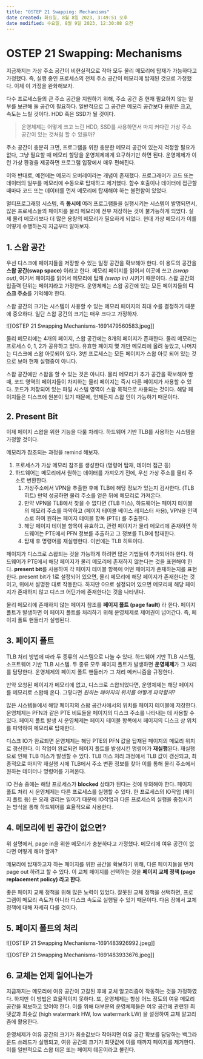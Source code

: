 ```yaml
---
title: "OSTEP 21 Swapping: Mechanisms"
date created: 화요일, 8월 8일 2023, 3:49:51 오후
date modified: 수요일, 8월 9일 2023, 12:30:08 오전
---
```

# OSTEP 21 Swapping: Mechanisms

지금까지는 가상 주소 공간이 비현실적으로 작아 모두 물리 메모리에 탑재가 가능하다고 가정했다. 즉, 실행 중인 프로세스의 전체 주소 공간이 메모리에 탑재된 것으로 가정했다. 이제 이 가정을 완화해보자.

다수 프로세스들의 큰 주소 공간을 지원하기 위해, 주소 공간 중 현재 필요하지 않는 일부를 보관해 둘 공간이 필요하다. 일반적으로 그 공간은 메모리 공간보다 용량은 크고, 속도는 느릴 것이다. HDD 혹은 SSD가 될 것이다.

> 운영체제는 어떻게 크고 느린 HDD, SSD를 사용하면서 마치 커다란 가상 주소 공간이 있는 것처럼 할 수 있을까?

주소 공간이 충분히 크면, 프로그램을 위한 충분한 메모리 공간이 있는지 걱정할 필요가 없다, 그냥 필요할 때 메모리 할당을 운영체제에게 요구하기만 하면 된다. 운영체제가 이런 가상 환경을 제공하면 프로그램 입장에서 매우 편해진다.

이와 반대로, 예전에는 메모리 오버레이라는 개념이 존재했다. 프로그래머가 코드 또는 데이터의 일부를 메모리에 수동으로 탑재하고 제거했다. 함수 호출이나 데이터에 접근할 때마다 코드 또는 데이터를 먼저 메모리에 탑재해야 하는 불편함이 있었다.

멀티프로그래밍 시스템, 즉 **동시에** 여러 프로그램들을 실행시키는 시스템이 발명되면서, 많은 프로세스들의 페이지를 물리 메모리에 전부 저장하는 것이 불가능하게 되었다. 실제 물리 메모리보다 더 많은 용량의 메모리가 필요하게 되었다. 현대 가상 메모리가 이를 어떻게 수행하는지 지금부터 알아보자. 

## 1. 스왑 공간

우선 디스크에 페이지들을 저장할 수 있는 일정 공간을 확보해야 한다. 이 용도의 공간을 **스왑 공간(swap space)** 이라고 한다. 메모리 페이지를 읽어서 이곳에 쓰고 *(swap out)*, 여기서 페이지를 읽어서 메모리에 탑재 *(swap in)* 시키기 때문이다. 스왑 공간의 입출력 단위는 페이지라고 가정한다. 운영체제는 스왑 공간에 있는 모든 페이지들의 **디스크 주소**를 기억해야 한다.

스왑 공간의 크기는 시스템이 사용할 수 있는 메모리 페이지의 최대 수를 결정하기 때문에 중요하다. 일단 스왑 공간의 크기는 매우 크다고 가정하자.

![[OSTEP 21 Swapping Mechanisms-1691479560583.jpeg]]

물리 메모리에는 4개의 페이지, 스왑 공간에는 8개의 페이지가 존재한다. 물리 메모리는 프로세스 0, 1, 2가 공유하고 있다. 유효한 페이지 몇 개만 메모리에 올려 놓았고, 나머지는 디스크에 스왑 아웃되어 있다. 3번 프로세스는 모든 페이지가 스왑 아웃 되어 있는 것으로 보아 현재 실행중이 아니다.

스왑 공간에만 스왑을 할 수 있는 것은 아니다. 물리 메모리가 추가 공간을 확보해야 할 때, 코드 영역의 페이지들이 차지하는 물리 페이지는 즉시 다른 페이지가 사용할 수 있다. 코드가 저장되어 있는 파일 시스템 영역이 스왑 목적으로 사용되는 것이다. 해당 페이지들은 디스크에 원본이 있기 때문에, 언제든지 스왑 인이 가능하기 때문이다.

## 2. Present Bit 

이제 페이지 스왑을 위한 기능을 다룰 차례다. 하드웨어 기반 TLB를 사용하는 시스템을 가정할 것이다.

메모리가 참조되는 과정을 remind 해보자. 
1. 프로세스가 가상 메모리 참조를 생성한다 (명령어 탑재, 데이터 접근 등)
2. 하드웨어는 메모리에서 원하는 데이터를 가져오기 전에, 우선 가상 주소를 물리 주소로 변환한다. 
    1. 가상주소에서 VPN을 추출한 후에 TLB에 해당 정보가 있는지 검사한다. (TLB 히트) 만약 성공하면 물리 주소를 얻은 뒤에 메모리로 가져온다.
    2. 만약 VPN을 TLB에서 찾을 수 없다면 (TLB 미스), 하드웨어는 페이지 테이블의 메모리 주소를 파악하고 (페이지 테이블 베이스 레지스터 사용), VPN을 인덱스로 하여 원하는 페이지 테이블 항목 (PTE) 를 추출한다. 
    3. 해당 페이지 테이블 항목이 유효하고, 관련 페이지가 물리 메모리에 존재하면 하드웨어는 PTE에서 PFN 정보를 추출하고 그 정보를 TLB에 탑재한다.
    4. 탑재 후 명령어를 재실행한다. 이번에는 TLB 히트이다.

페이지가 디스크로 스왑되는 것을 가능하게 하려면 많은 기법들이 추가되어야 한다.
하드웨어가 PTE에서 해당 페이지가 물리 메모리에 존재하지 않는다는 것을 표현해야 한다. **present bit**를 사용하여 각 페이지 테이블 항복에 어떤 페이지가 존재하는지를 표현한다. present bit가 1로 설정되어 있으면, 물리 메모리에 해당 페이지가 존재한다는 것이고, 위에서 설명한 대로 작동한다. 하지만 0으로 설정되어 있으면 메모리에 해당 페이지가 존재하지 않고 디스크 어딘가에 존재한다는 것을 나타낸다.

물리 메모리에 존재하지 않는 페이지 참조를 **페이지 폴트 (page fault)** 라 한다. 페이지 폴트가 발생하면 이 페이지 폴트를 처리하기 위해 운영체제로 제어권이 넘어간다. 즉, 페이지 폴트 핸들러가 실행된다. 

## 3. 페이지 폴트

TLB 처리 방법에 따라 두 종류의 시스템으로 나눌 수 있다. 하드웨어 기반 TLB 시스템, 소프트웨어 기반 TLB 시스템. 두 종류 모두 페이지 폴트가 발생하면 **운영체제**가 그 처리를 담당한다. 운영체제의 페이지 폴트 핸들러가 그 처리 메커니즘을 규정한다.

만약 요청된 페이지가 메모리에 없고, 디스크로 스왑되었다면, 운영체제는 해당 페이지를 메모리로 스왑해 온다. 그렇다면 *원하는 페이지의 위치를 어떻게 파악할까?*

많은 시스템들에서 해당 페이지의 스왑 공간사에서의 위치를 페이지 테이블에 저장한다. 운영체제는 PFN과 같은 PTE 비트들을 페이지의 디스크 주소를 나타내는 데 사용할 수 있다. 페이지 폴트 발생 시 운영체제는 페이지 테이블 항목에서 페이지의 디스크 상 위치를 파악하여 메모리로 탑재한다. 

디스크 IO가 완료되면 운영체제는 해당 PTE의 PFN 값을 탑재된 페이지의 메모리 위치로 갱신한다. 이 작업이 완료되면 페이지 폴트를 발생시킨 명령어가 **재실행**된다. 재실행으로 인해 TLB 미스가 발생할 수 있다. TLB 미스 처리 과정에서 TLB 값이 갱신되고, 최종적으로 마지막 재실행 시에 TLB에서 주소 변환 정보를 찾아 이를 통해 물리 주소에서 원하는 데이터나 명령어를 가져온다. 

IO 전송 중에는 해당 프로세스가 **blocked** 상태가 된다는 것에 유의해야 한다. 페이지 폴트 처리 시 운영체제는 다른 프로세스를 실행할 수 있다. 한 프로세스의 IO작업 (페이지 폴트 등) 은 오래 걸리는 일이기 때문에 IO작업과 다른 프로세스의 실행을 중첩시키는 방식을 통해 하드웨어를 효율적으로 사용한다. 

## 4. 메모리에 빈 공간이 없으면?

위 설명에서, page in을 위한 메모리가 충분하다고 가정했다. 메모리에 여유 공간이 없다면 어떻게 해야 할까?

메모리에 탑재하고자 하는 페이지를 위한 공간을 확보하기 위해, 다른 페이지들을 먼저 page out 하려고 할 수 있다. 이 교체 페이지를 선택하는 것을 **페이지 교체 정책 (page replacement policy) 라고 한다.** 

좋은 페이지 교체 정책을 위해 많은 노력이 있었다. 잘못된 교체 정책을 선택하면, 프로그램이 메모리 속도가 아니라 디스크 속도로 실행될 수 있기 때문이다. 다음 장에서 교체 정책에 대해 자세히 다룰 것이다.

## 5. 페이지 폴트의 처리

![[OSTEP 21 Swapping Mechanisms-1691483926992.jpeg]]

![[OSTEP 21 Swapping Mechanisms-1691483933676.jpeg]]

## 6. 교체는 언제 일어나는가

지금까지는 메모리에 여유 공간이 고갈된 후에 교체 알고리즘이 작동하는 것을 가정하였다. 하지만 이 방법은 효율적이지 못하다. 또, 운영체제는 항상 어느 정도의 여유 메모리 공간을 확보하고 있어야 한다. 이를 위해 대부분의 운영체제들은 여유 공간에 관련된 최댓값과 최솟값 (high watermark HW, low watermark LW) 을 설정하여 교체 알고리즘에 활용한다.

운영체제가 여유 공간의 크기가 최솟값보다 작아지면 여유 공간 확보를 담당하는 백그라운드 쓰레드가 실행되고, 여유 공간의 크기가 최댓값에 이를 때까지 페이지를 제거한다. 이를 일반적으로 스왑 데몬 또는 페이지 데몬이라고 불린다.
